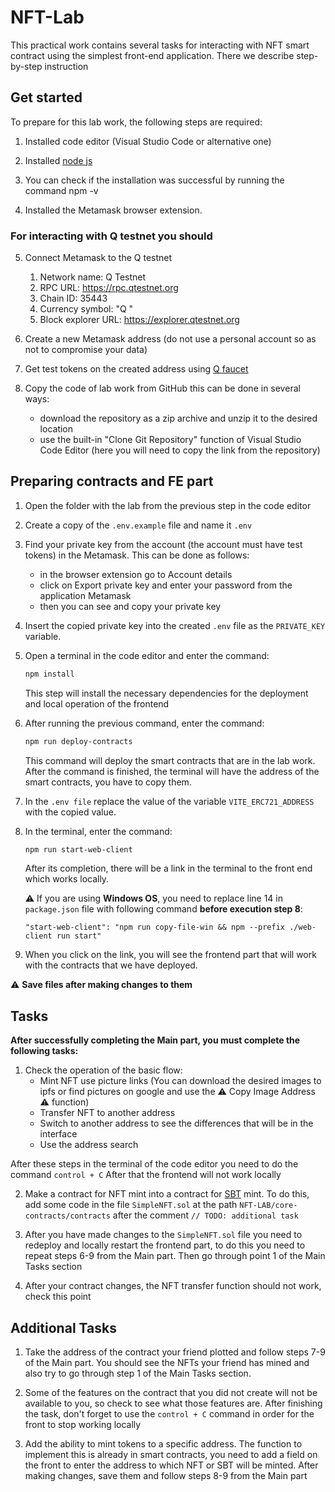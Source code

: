# NFT-Lab

This practical work contains several tasks for interacting with NFT smart contract using the simplest front-end application. 
There we describe step-by-step instruction

## Get started

To prepare for this lab work, the following steps are required:

1. Installed code editor (Visual Studio Code or alternative one)

2. Installed [node js](https://nodejs.org/en)

3. You can check if the installation was successful by running the command npm -v 

4. Installed the Metamask browser extension.

### For interacting with Q testnet you should

5. Connect Metamask to the Q testnet
   1. Network name: Q Testnet
   2. RPC URL: https://rpc.qtestnet.org
   3. Chain ID: 35443
   4. Currency symbol: "Q "
   5. Block explorer URL: https://explorer.qtestnet.org

6. Create a new Metamask address (do not use a personal account so as not to compromise your data)

7. Get test tokens on the created address using [Q faucet](https://faucet.qtestnet.org/)

8. Copy the code of lab work from GitHub this can be done in several ways: 
    * download the repository as a zip archive and unzip it to the desired location 
    * use the built-in "Clone Git Repository" function of Visual Studio Code Editor (here you will need to copy the link from the repository)

## Preparing contracts and FE part

1. Open the folder with the lab from the previous step in the code editor

2. Create a copy of the `.env.example` file and name it `.env`

3. Find your private key from the account (the account must have test tokens) in the Metamask. 
This can be done as follows: 
    * in the browser extension go to Account details
    * click on Export private key and enter your password from the application Metamask
    * then you can see and copy your private key

4. Insert the copied private key into the created `.env` file as the `PRIVATE_KEY` variable.

5. Open a terminal in the code editor and enter the command: 
    ```bash
    npm install
    ``` 
    This step will install the necessary dependencies for the deployment and local operation of the frontend

6. After running the previous command, enter the command:
    ```bash
    npm run deploy-contracts
    ```
    This command will deploy the smart contracts that are in the lab work. After the command is finished, the terminal will have the address of the smart contracts, you have to copy them.

7. In the `.env file` replace the value of the variable `VITE_ERC721_ADDRESS` with the copied value.

8. In the terminal, enter the command:
    ```bash
    npm run start-web-client
    ```
    After its completion, there will be a link in the terminal to the front end which works locally.
    
    :warning: If you are using **Windows OS**, you need to replace line 14 in `package.json` file with following command **before execution step 8**:

    ```
    "start-web-client": "npm run copy-file-win && npm --prefix ./web-client run start"
     ```

9. When you click on the link, you will see the frontend part that will work with the contracts that we have deployed.

 :warning: **Save files after making changes to them**

## Tasks
**After successfully completing the Main part, you must complete the following tasks:**
1. Check the operation of the basic flow:
    * Mint NFT use picture links (You can download the desired images to ipfs or find pictures on google and use the :warning: Copy Image Address :warning: function)
    * Transfer NFT to another address 
    * Switch to another address to see the differences that will be in the interface
    * Use the address search

After these steps in the terminal of the code editor you need to do the command `control + C` After that the frontend will not work locally

2. Make a contract for NFT mint into a contract for [SBT](https://vitalik.ca/general/2022/01/26/soulbound.html) mint. To do this, add some code in the file `SimpleNFT.sol` at the path `NFT-LAB/core-contracts/contracts` after the comment `// TODO: additional task`

3. After you have made changes to the `SimpleNFT.sol` file you need to redeploy and locally restart the frontend part, to do this you need to repeat steps 6-9 from the Main part. Then go through point 1 of the Main Tasks section

4. After your contract changes, the NFT transfer function should not work, check this point

## Additional Tasks

1. Take the address of the contract your friend plotted and follow steps 7-9 of the Main part. You should see the NFTs your friend has mined and also try to go through step 1 of the Main Tasks section. 

2. Some of the features on the contract that you did not create will not be available to you, so check to see what those features are. After finishing the task, don't forget to use the `control + C` command in order for the front to stop working locally

3. Add the ability to mint tokens to a specific address. The function to implement this is already in smart contracts, you need to add a field on the front to enter the address to which NFT or SBT will be minted. After making changes, save them and follow steps 8-9 from the Main part
